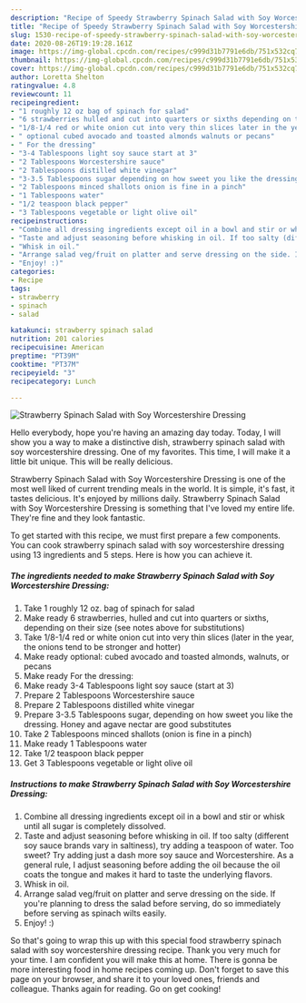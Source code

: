 ```yaml
---
description: "Recipe of Speedy Strawberry Spinach Salad with Soy Worcestershire Dressing"
title: "Recipe of Speedy Strawberry Spinach Salad with Soy Worcestershire Dressing"
slug: 1530-recipe-of-speedy-strawberry-spinach-salad-with-soy-worcestershire-dressing
date: 2020-08-26T19:19:28.161Z
image: https://img-global.cpcdn.com/recipes/c999d31b7791e6db/751x532cq70/strawberry-spinach-salad-with-soy-worcestershire-dressing-recipe-main-photo.jpg
thumbnail: https://img-global.cpcdn.com/recipes/c999d31b7791e6db/751x532cq70/strawberry-spinach-salad-with-soy-worcestershire-dressing-recipe-main-photo.jpg
cover: https://img-global.cpcdn.com/recipes/c999d31b7791e6db/751x532cq70/strawberry-spinach-salad-with-soy-worcestershire-dressing-recipe-main-photo.jpg
author: Loretta Shelton
ratingvalue: 4.8
reviewcount: 11
recipeingredient:
- "1 roughly 12 oz bag of spinach for salad"
- "6 strawberries hulled and cut into quarters or sixths depending on their size see notes above for substitutions"
- "1/8-1/4 red or white onion cut into very thin slices later in the year the onions tend to be stronger and hotter"
- " optional cubed avocado and toasted almonds walnuts or pecans"
- " For the dressing"
- "3-4 Tablespoons light soy sauce start at 3"
- "2 Tablespoons Worcestershire sauce"
- "2 Tablespoons distilled white vinegar"
- "3-3.5 Tablespoons sugar depending on how sweet you like the dressing Honey and agave nectar are good substitutes"
- "2 Tablespoons minced shallots onion is fine in a pinch"
- "1 Tablespoons water"
- "1/2 teaspoon black pepper"
- "3 Tablespoons vegetable or light olive oil"
recipeinstructions:
- "Combine all dressing ingredients except oil in a bowl and stir or whisk until all sugar is completely dissolved."
- "Taste and adjust seasoning before whisking in oil. If too salty (different soy sauce brands vary in saltiness), try adding a teaspoon of water. Too sweet? Try adding just a dash more soy sauce and Worcestershire. As a general rule, I adjust seasoning before adding the oil because the oil coats the tongue and makes it hard to taste the underlying flavors."
- "Whisk in oil."
- "Arrange salad veg/fruit on platter and serve dressing on the side. If you&#39;re planning to dress the salad before serving, do so immediately before serving as spinach wilts easily."
- "Enjoy! :)"
categories:
- Recipe
tags:
- strawberry
- spinach
- salad

katakunci: strawberry spinach salad 
nutrition: 201 calories
recipecuisine: American
preptime: "PT39M"
cooktime: "PT37M"
recipeyield: "3"
recipecategory: Lunch

---
```



![Strawberry Spinach Salad with Soy Worcestershire Dressing](https://img-global.cpcdn.com/recipes/c999d31b7791e6db/751x532cq70/strawberry-spinach-salad-with-soy-worcestershire-dressing-recipe-main-photo.jpg)

Hello everybody, hope you're having an amazing day today. Today, I will show you a way to make a distinctive dish, strawberry spinach salad with soy worcestershire dressing. One of my favorites. This time, I will make it a little bit unique. This will be really delicious.



Strawberry Spinach Salad with Soy Worcestershire Dressing is one of the most well liked of current trending meals in the world. It is simple, it's fast, it tastes delicious. It's enjoyed by millions daily. Strawberry Spinach Salad with Soy Worcestershire Dressing is something that I've loved my entire life. They're fine and they look fantastic.


To get started with this recipe, we must first prepare a few components. You can cook strawberry spinach salad with soy worcestershire dressing using 13 ingredients and 5 steps. Here is how you can achieve it.

<!--inarticleads1-->

##### The ingredients needed to make Strawberry Spinach Salad with Soy Worcestershire Dressing:

1. Take 1 roughly 12 oz. bag of spinach for salad
1. Make ready 6 strawberries, hulled and cut into quarters or sixths, depending on their size (see notes above for substitutions)
1. Take 1/8-1/4 red or white onion cut into very thin slices (later in the year, the onions tend to be stronger and hotter)
1. Make ready  optional: cubed avocado and toasted almonds, walnuts, or pecans
1. Make ready  For the dressing:
1. Make ready 3-4 Tablespoons light soy sauce (start at 3)
1. Prepare 2 Tablespoons Worcestershire sauce
1. Prepare 2 Tablespoons distilled white vinegar
1. Prepare 3-3.5 Tablespoons sugar, depending on how sweet you like the dressing. Honey and agave nectar are good substitutes
1. Take 2 Tablespoons minced shallots (onion is fine in a pinch)
1. Make ready 1 Tablespoons water
1. Take 1/2 teaspoon black pepper
1. Get 3 Tablespoons vegetable or light olive oil




<!--inarticleads2-->

##### Instructions to make Strawberry Spinach Salad with Soy Worcestershire Dressing:

1. Combine all dressing ingredients except oil in a bowl and stir or whisk until all sugar is completely dissolved.
1. Taste and adjust seasoning before whisking in oil. If too salty (different soy sauce brands vary in saltiness), try adding a teaspoon of water. Too sweet? Try adding just a dash more soy sauce and Worcestershire. As a general rule, I adjust seasoning before adding the oil because the oil coats the tongue and makes it hard to taste the underlying flavors.
1. Whisk in oil.
1. Arrange salad veg/fruit on platter and serve dressing on the side. If you&#39;re planning to dress the salad before serving, do so immediately before serving as spinach wilts easily.
1. Enjoy! :)




So that's going to wrap this up with this special food strawberry spinach salad with soy worcestershire dressing recipe. Thank you very much for your time. I am confident you will make this at home. There is gonna be more interesting food in home recipes coming up. Don't forget to save this page on your browser, and share it to your loved ones, friends and colleague. Thanks again for reading. Go on get cooking!
